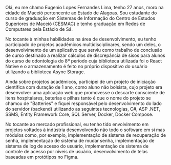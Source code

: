  

Olá, eu me chamo Eugenio Lopes Fernandes Lima, tenho 27 anos, moro na cidade de Maceió pertencente ao Estado de Alagoas. Sou estudante do curso de graduação em Sistemas de Informação do Centro de Estudos Superiores de Maceió (CESMAC) e tenho graduação em Redes de Computares pela Estácio de Sá. 

No tocante à minhas habilidades na área de desenvolvimento, eu tenho participado de projetos acadêmicos multidisciplinares, sendo um deles, o desenvolvimento de um aplicativo que serviu como trabalho de conclusão de curso destinado a realizar cálculos de discrepância de sisos para alunos do curso de odontologia do 8º período cuja biblioteca utilizada foi o React Native e o armazenamento é feito no próprio dispositivo do usuário utilizando a biblioteca Async Storage. 

Ainda sobre projetos acadêmicos, participei de um projeto de iniciação cientifica com duração de 1 ano, como aluno não bolsista, cujo projeto era desenvolver uma aplicação web que promovesse o descarte consciente de itens hospitalares, baterias e pilhas tanto é que o nome do projeto se chamou de "Batteries" e fiquei responsável pelo desenvolvimento do lado do servidor (backend) utilizando as seguintes tecnologias, C#, ASP .NET, SSMS, Entity Framework Core, SQL Server, Docker, Docker Compose. 

No tocante ao mercado profissional, eu tenho tido envolvimento em projetos voltados à indústria desenvolvendo não todo o software em si mas módulos como, por exemplo, implementação de sistema de recuperação de senha, implementação de sistema de mudar senha, implementação de sistema de log de acesso do usuário, implementação de sistema de controle de acesso por níveis de usuário, desenvolvimento de telas baseadas em protótipos no Figma. 
